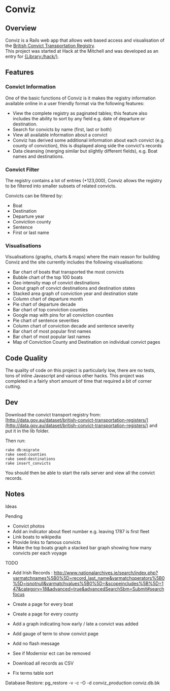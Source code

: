 # Conviz

## Overview
Conviz is a Rails web app that allows web based access and visualisation
of the [British Convict Transportation Registry](http://data.gov.au/dataset/british-convict-transportation-registers/).  
This project was started at Hack at the Mitchell and was developed as an entry for [{Library:/hack/}](http://libraryhack.org/).

## Features

### Convict Information
One of the basic functions of Conviz is it makes the registry information
available online in a user friendly format via the following features:

*  View the complete registry as paginated tables; this feature also includes the
   ability to sort by any field e.g. date of departure or destination.
*  Search for convicts by name (first, last or both)
*  View all available information about a convict
*  Conviz has derived some additional information about each convict
   (e.g. county of conviction), this is displayed along side the convict's records
*  Data cleansing (merging similar but slightly different fields), e.g.
   Boat names and destinations.

### Convict Filter
The registry contains a lot of entries (+123,000), Conviz allows the registry to be
filtered into smaller subsets of related convicts.

Convicts can be filtered by:

*  Boat
*  Destination
*  Departure year
*  Conviction county
*  Sentence
*  First or last name

### Visualisations
Visualisations (graphs, charts & maps) where the main reason for building
Conviz and the site currently includes the following visualisations:

*  Bar chart of boats that transported the most convicts
*  Bubble chart of the top 100 boats
*  Geo intensity map of convict destinations
*  Donut graph of convict destinations and destination states
*  Stacked area graph of conviction year and destination state
*  Column chart of departure month
*  Pie chart of departure decade
*  Bar chart of top conviction counties
*  Google map with pins for all conviction counties
*  Pie chart of sentence severities
*  Column chart of conviction decade and sentence severity
*  Bar chart of most popular first names
*  Bar chart of most popular last names
*  Map of Conviction County and Destination on individual convict pages

## Code Quality
The quality of code on this project is particularly low, there are no
tests, tons of inline Javascript and various other hacks.  This project
was completed in a fairly short amount of time that required a bit of
corner cutting.

## Dev

Download the convict transport registry from: [http://data.gov.au/dataset/british-convict-transportation-registers/](http://data.gov.au/dataset/british-convict-transportation-registers/) and put it in the lib folder.  

Then run:

    rake db:migrate
    rake seed:counties
    rake seed:destinations
    rake insert_convicts

You should then be able to start the rails server and view all the
convict records.

## Notes

Ideas

Pending

 * Convict photos
 * Add an indicator about fleet number e.g. leaving 1787 is first fleet
 * Link boats to wikipedia
 * Provide links to famous convicts
 * Make the top boats graph a stacked bar graph showing how many
   convicts per each voyage

TODO

 * Add Irish Records : http://www.nationalarchives.ie/search/index.php?varmatchnames%5B0%5D=record_last_name&varmatchoperators%5B0%5D=isnotnull&varmatchvalues%5B0%5D=&scopeincludes%5B%5D=147&category=18&advanced=true&advancedSearchSbm=Submit#searchfocus

 * Create a page for every boat
 * Create a page for every county
 * Add a graph indicating how early / late a convict was added
 * Add gauge of term to show convict page

 * Add no flash message
 * See if Modernisr ect can be removed

 * Download all records as CSV
 * Fix terms table sort

Database Restore:
pg_restore -v -c -O -d conviz_production conviz.db.bk 
